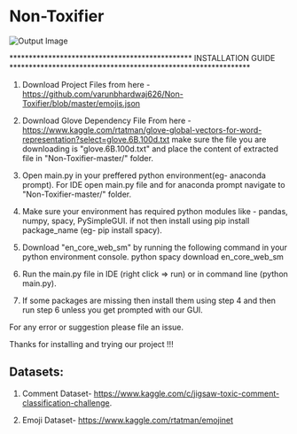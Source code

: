 # Non-Toxifier


![Output Image ](https://github.com/varunbhardwaj626/Non-Toxifier/blob/master/Output1.png)

***********************************************    INSTALLATION GUIDE    **************************************************************

1) Download Project Files from here - https://github.com/varunbhardwaj626/Non-Toxifier/blob/master/emojis.json 

2) Download Glove Dependency File From here - https://www.kaggle.com/rtatman/glove-global-vectors-for-word-representation?select=glove.6B.100d.txt
make sure the file you are downloading is "glove.6B.100d.txt" and place the content of extracted file in "Non-Toxifier-master/" folder.

3) Open main.py in your preffered python environment(eg- anaconda prompt).
For IDE open main.py file and for anaconda prompt navigate to "Non-Toxifier-master/" folder.

4) Make sure your environment has required python modules like - pandas, numpy, spacy, PySimpleGUI.
if not then install using pip install package_name (eg- pip install spacy).

5) Download "en_core_web_sm" by running the following command in your python environment console.
python spacy download en_core_web_sm

6) Run the main.py file in IDE (right click => run) or in command line (python main.py).

7) If some packages are missing then install them using step 4 and then run step 6 unless you get prompted with our GUI.

For any error or suggestion please file an issue.

Thanks for installing and trying our project !!!

## Datasets:

1. Comment Dataset- https://www.kaggle.com/c/jigsaw-toxic-comment-classification-challenge.

2. Emoji Dataset- https://www.kaggle.com/rtatman/emojinet

